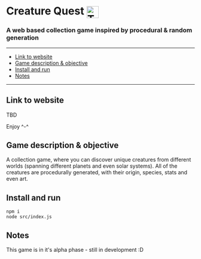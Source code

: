 # Creature Quest <img src="public/assets/icons/creature-quest.svg" alt="The Creature Quest logo" width=32 style="vertical-align:middle">

### A web based collection game inspired by procedural &amp; random generation

---

  - [Link to website](#link-to-website)
  - [Game description \& objective](#game-description--objective)
  - [Install and run](#install-and-run)
  - [Notes](#notes)
---

## Link to website
<!-- #### TBD -->
 TBD
 
 Enjoy ^-^


## Game description & objective
 A collection game, where you can discover unique creatures from different worlds (spanning different planets and even solar systems). All of the creatures are procedurally generated, with their origin, species, stats and even art.
 

## Install and run

```
npm i
node src/index.js
```

## Notes

This game is in it's alpha phase - still in development :D


